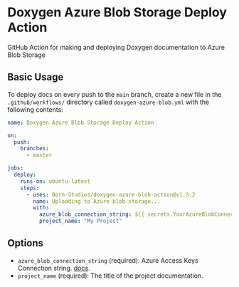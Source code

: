 # Doxygen Azure Blob Storage Deploy Action

GitHub Action for making and deploying Doxygen documentation to Azure Blob Storage

## Basic Usage

To deploy docs on every push to the `main` branch, create a new file in the `.github/workflows/` directory called `doxygen-azure-blob.yml` with the following contents:

```yml
name: Doxygen Azure Blob Storage Deploy Action

on:
  push:
    branches:
      - master

jobs:
  deploy:
    runs-on: ubuntu-latest
    steps:
      - uses: Born-Studios/doxygen-azure-blob-action@v1.3.2
        name: Uploading to Azure blob storage...
        with:
          azure_blob_connection_string: ${{ secrets.YourAzureBlobConnectionString }}
          project_name: "My Project"
```

## Options

- `azure_blob_connection_string` (required): Azure Access Keys Connection string.  [docs](https://learn.microsoft.com/en-gb/azure/storage/common/storage-account-keys-manage?tabs=azure-portal#regenerate-access-keys).
- `project_name` (required): The title of the project documentation.